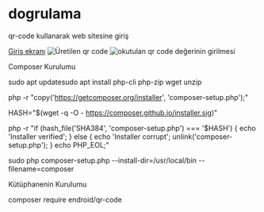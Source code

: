 # dogrulama
qr-code kullanarak web sitesine giriş

[Giriş ekranı](https://ibb.co/gDrSYLX)
![Üretilen qr code](https://ibb.co/KXkJ56f)
![okutulan qr code değerinin girilmesi](https://ibb.co/qpvnXwX)

Composer Kurulumu

sudo apt updatesudo apt install php-cli php-zip wget unzip

php -r "copy('https://getcomposer.org/installer', 'composer-setup.php');"

HASH="$(wget -q -O - https://composer.github.io/installer.sig)"

php -r "if (hash_file('SHA384', 'composer-setup.php') === '$HASH') { echo 'Installer verified'; } else { echo 'Installer corrupt'; unlink('composer-setup.php'); } echo PHP_EOL;"

sudo php composer-setup.php --install-dir=/usr/local/bin --filename=composer

Kütüphanenin Kurulumu

composer require endroid/qr-code
